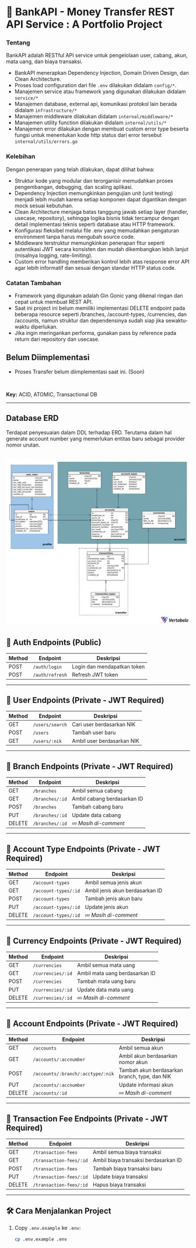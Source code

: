 # 🚀 BankAPI - Money Transfer REST API Service : A Portfolio Project
### Tentang
BankAPI adalah RESTful API service untuk pengelolaan user, cabang, akun, mata uang, dan biaya transaksi.
- BankAPI menerapkan Dependency Injection, Domain Driven Design, dan Clean Architecture.
- Proses load configuration dari file `.env` dilakukan didalam `config/*`.
- Manajemen service atau framework yang digunakan dilakukan didalam `service/*`
- Manajemen database, external api, komunikasi protokol lain berada didalam `infrastructure/*`
- Manajemen middleware dilakukan didalam `internal/middleware/*`
- Manajemen utility function dilakukan didalam `internal/utils/*`
- Manajemen error dilakukan dengan membuat custom error type beserta fungsi untuk menentukan kode http status dari error tersebut `internal/utils/errors.go`
### Kelebihan
Dengan penerapan yang telah dilakukan, dapat dilihat bahwa:
- Struktur kode yang modular dan terorganisir memudahkan proses pengembangan, debugging, dan scaling aplikasi.
- Dependency Injection memungkinkan pengujian unit (unit testing) menjadi lebih mudah karena setiap komponen dapat digantikan dengan mock sesuai kebutuhan.
- Clean Architecture menjaga batas tanggung jawab setiap layer (handler, usecase, repository), sehingga logika bisnis tidak tercampur dengan detail implementasi teknis seperti database atau HTTP framework.
- Konfigurasi fleksibel melalui file .env yang memudahkan pengaturan environment tanpa harus mengubah source code.
- Middleware terstruktur memungkinkan penerapan fitur seperti autentikasi JWT secara konsisten dan mudah dikembangkan lebih lanjut (misalnya logging, rate-limiting).
- Custom error handling memberikan kontrol lebih atas response error API agar lebih informatif dan sesuai dengan standar HTTP status code.

### Catatan Tambahan
- Framework yang digunakan adalah Gin Gonic yang dikenal ringan dan cepat untuk membuat REST API.
- Saat ini project ini belum memiliki implementasi DELETE endpoint pada beberapa resource seperti /branches, /account-types, /currencies, dan /accounts, namun struktur dan dependensinya sudah siap jika sewaktu-waktu diperlukan.
- Jika ingin meringankan performa, gunakan pass by reference pada return dari repository dan usecase.

## Belum Diimplementasi
- Proses Transfer belum diimplementasi saat ini. (Soon)  
<br>

**Key:** ACID, ATOMIC, Transactional DB

---
## Database ERD

Terdapat penyesuaian dalam DDL terhadap ERD. Terutama dalam hal generate account number yang memerlukan entitas baru sebagai provider nomor urutan.

![Database ERD](documents/bank_db_Physical_Export-2025-04-03_06-33.png)
---

## 📌 Auth Endpoints (Public)

| Method | Endpoint         | Deskripsi                   |
|--------|------------------|-----------------------------|
| POST   | `/auth/login`    | Login dan mendapatkan token |
| POST   | `/auth/refresh`  | Refresh JWT token           |

---

## 👤 User Endpoints (Private - JWT Required)

| Method | Endpoint             | Deskripsi                 |
|--------|----------------------|---------------------------|
| GET    | `/users/search`      | Cari user berdasarkan NIK |
| POST   | `/users`             | Tambah user baru          |
| GET    | `/users/:nik`        | Ambil user berdasarkan NIK|

---

## 🏢 Branch Endpoints (Private - JWT Required)

| Method | Endpoint             | Deskripsi                     |
|--------|----------------------|-------------------------------|
| GET    | `/branches`          | Ambil semua cabang            |
| GET    | `/branches/:id`      | Ambil cabang berdasarkan ID   |
| POST   | `/branches`          | Tambah cabang baru            |
| PUT    | `/branches/:id`      | Update data cabang            |
| DELETE | `/branches/:id`      | 💤 *Masih di-comment*          |

---

## 🏦 Account Type Endpoints (Private - JWT Required)

| Method | Endpoint                   | Deskripsi                      |
|--------|----------------------------|--------------------------------|
| GET    | `/account-types`           | Ambil semua jenis akun         |
| GET    | `/account-types/:id`       | Ambil jenis akun berdasarkan ID|
| POST   | `/account-types`           | Tambah jenis akun baru         |
| PUT    | `/account-types/:id`       | Update jenis akun              |
| DELETE | `/account-types/:id`       | 💤 *Masih di-comment*           |

---

## 💱 Currency Endpoints (Private - JWT Required)

| Method | Endpoint           | Deskripsi                        |
|--------|--------------------|----------------------------------|
| GET    | `/currencies`      | Ambil semua mata uang            |
| GET    | `/currencies/:id`  | Ambil mata uang berdasarkan ID   |
| POST   | `/currencies`      | Tambah mata uang baru            |
| PUT    | `/currencies/:id`  | Update data mata uang            |
| DELETE | `/currencies/:id`  | 💤 *Masih di-comment*             |

---

## 📘 Account Endpoints (Private - JWT Required)

| Method | Endpoint                                       | Deskripsi                                      |
|--------|------------------------------------------------|------------------------------------------------|
| GET    | `/accounts`                                    | Ambil semua akun                               |
| GET    | `/accounts/:accnumber`                         | Ambil akun berdasarkan nomor akun              |
| POST   | `/accounts/:branch/:acctype/:nik`              | Tambah akun berdasarkan branch, type, dan NIK  |
| PUT    | `/accounts/:accnumber`                         | Update informasi akun                          |
| DELETE | `/accounts/:id`                                | 💤 *Masih di-comment*                           |

---

## 💸 Transaction Fee Endpoints (Private - JWT Required)

| Method | Endpoint                        | Deskripsi                                |
|--------|----------------------------------|------------------------------------------|
| GET    | `/transaction-fees`             | Ambil semua biaya transaksi              |
| GET    | `/transaction-fees/:id`         | Ambil biaya transaksi berdasarkan ID     |
| POST   | `/transaction-fees`             | Tambah biaya transaksi baru              |
| PUT    | `/transaction-fees/:id`         | Update biaya transaksi                   |
| DELETE | `/transaction-fees/:id`         | Hapus biaya transaksi                    |

---

## 🛠 Cara Menjalankan Project

1. Copy `.env.example` ke `.env`:
   ```bash
   cp .env.example .env
